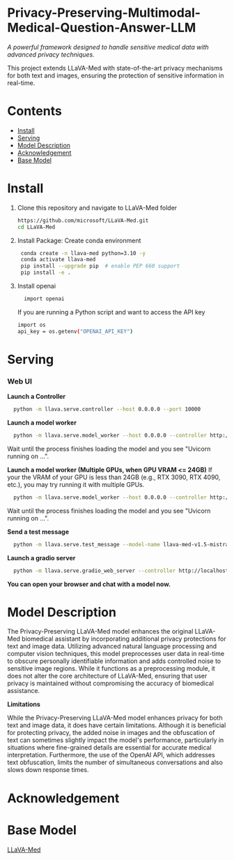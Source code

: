 # Privacy-Preserving-Multimodal-Medical-Question-Answer-LLM
 *A powerful framework designed to handle sensitive medical data with advanced privacy techniques.* 

This project extends LLaVA-Med with state-of-the-art privacy mechanisms for both text and images, ensuring the protection of sensitive information in real-time.

# Contents
- [Install](#Install)
- [Serving](#Serving)
- [Model Description](#ModelDescription)
- [Acknowledgement](#Acknowledgement)
- [Base Model](#Base_Model)

# Install
<a id="Install"></a>
1. Clone this repository and navigate to LLaVA-Med folder
     ```sh
     https://github.com/microsoft/LLaVA-Med.git
     cd LLaVA-Med
     ```
2. Install Package: Create conda environment
    ```sh
     conda create -n llava-med python=3.10 -y
     conda activate llava-med
     pip install --upgrade pip  # enable PEP 660 support
     pip install -e .
     ```
3. Install openai
   ```sh
     import openai
     ```
     If you are running a Python script and want to access the API key
      ```sh
     import os
     api_key = os.getenv("OPENAI_API_KEY")

     ```
# Serving
<a id="Serving"></a>
### Web UI

**Launch a Controller**
   ```sh
     python -m llava.serve.controller --host 0.0.0.0 --port 10000
   ```
**Launch a model worker**
   ```sh
     python -m llava.serve.model_worker --host 0.0.0.0 --controller http://localhost:10000 --port 40000 --worker http://localhost:40000 --model-path microsoft/llava-med-v1.5-mistral-7b --multi-modal
   ```
Wait until the process finishes loading the model and you see "Uvicorn running on ...".

**Launch a model worker (Multiple GPUs, when GPU VRAM <= 24GB)**
If your the VRAM of your GPU is less than 24GB (e.g., RTX 3090, RTX 4090, etc.), you may try running it with multiple GPUs.
   ```sh
     python -m llava.serve.model_worker --host 0.0.0.0 --controller http://localhost:10000 --port 40000 --worker http://localhost:40000 --model-path microsoft/llava-med-v1.5-mistral-7b --multi-modal --num-gpus 2
   ```
Wait until the process finishes loading the model and you see "Uvicorn running on ...".

**Send a test message**
   ```sh
     python -m llava.serve.test_message --model-name llava-med-v1.5-mistral-7b --controller http://localhost:10000
   ```
**Launch a gradio server**
   ```sh
     python -m llava.serve.gradio_web_server --controller http://localhost:10000
   ```
**You can open your browser and chat with a model now.**

# Model Description
<a id="ModelDescription"></a>

The Privacy-Preserving LLaVA-Med model enhances the original LLaVA-Med biomedical assistant by incorporating additional privacy protections for text and image data. Utilizing advanced natural language processing and computer vision techniques, this model preprocesses user data in real-time to obscure personally identifiable information and adds controlled noise to sensitive image regions. While it functions as a preprocessing module, it does not alter the core architecture of LLaVA-Med, ensuring that user privacy is maintained without compromising the accuracy of biomedical assistance.

**Limitations**

While the Privacy-Preserving LLaVA-Med model enhances privacy for both text and image data, it does have certain limitations. Although it is beneficial for protecting privacy, the added noise in images and the obfuscation of text can sometimes slightly impact the model's performance, particularly in situations where fine-grained details are essential for accurate medical interpretation. Furthermore, the use of the OpenAI API, which addresses text obfuscation, limits the number of simultaneous conversations and also slows down response times.

# Acknowledgement
<a id="Acknowledgement"></a>

# Base Model
<a id="Base_Model"></a>
[LLaVA-Med](https://github.com/microsoft/LLaVA-Med)
